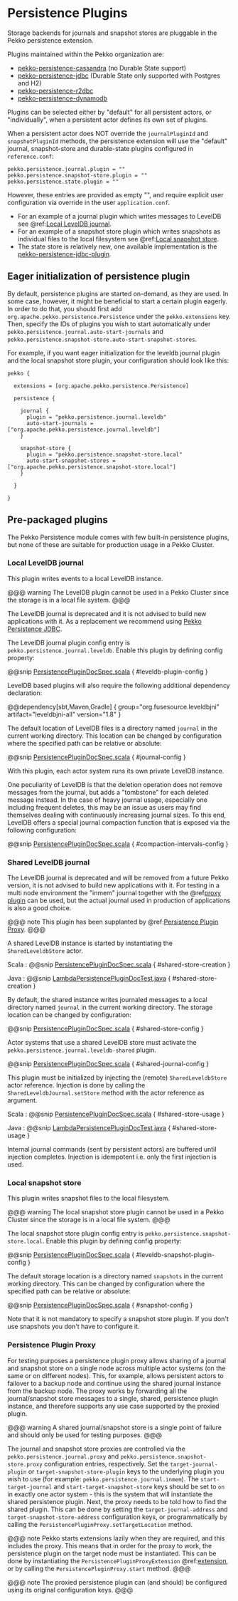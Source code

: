 # Persistence Plugins 

Storage backends for journals and snapshot stores are pluggable in the Pekko persistence extension.

Plugins maintained within the Pekko organization are:

* [pekko-persistence-cassandra]($pekko.doc.dns$/docs/pekko-persistence-cassandra/current/) (no Durable State support)
* [pekko-persistence-jdbc]($pekko.doc.dns$/docs/pekko-persistence-jdbc/current/) (Durable State only supported with Postgres and H2)
* [pekko-persistence-r2dbc]($pekko.doc.dns$/docs/pekko-persistence-r2dbc/current/)
* [pekko-persistence-dynamodb](https://github.com/apache/incubator-pekko-persistence-dynamodb)

Plugins can be selected either by "default" for all persistent actors,
or "individually", when a persistent actor defines its own set of plugins.

When a persistent actor does NOT override the `journalPluginId` and `snapshotPluginId` methods,
the persistence extension will use the "default" journal, snapshot-store and durable-state plugins configured in `reference.conf`:

```
pekko.persistence.journal.plugin = ""
pekko.persistence.snapshot-store.plugin = ""
pekko.persistence.state.plugin = ""
```

However, these entries are provided as empty "", and require explicit user configuration via override in the user `application.conf`.

* For an example of a journal plugin which writes messages to LevelDB see @ref:[Local LevelDB journal](#local-leveldb-journal).
* For an example of a snapshot store plugin which writes snapshots as individual files to the local filesystem see @ref:[Local snapshot store](#local-snapshot-store).
* The state store is relatively new, one available implementation is the [pekko-persistence-jdbc-plugin]($pekko.doc.dns$/docs/pekko-persistence-jdbc/current/).

## Eager initialization of persistence plugin

By default, persistence plugins are started on-demand, as they are used. In some case, however, it might be beneficial
to start a certain plugin eagerly. In order to do that, you should first add `org.apache.pekko.persistence.Persistence`
under the `pekko.extensions` key. Then, specify the IDs of plugins you wish to start automatically under
`pekko.persistence.journal.auto-start-journals` and `pekko.persistence.snapshot-store.auto-start-snapshot-stores`.

For example, if you want eager initialization for the leveldb journal plugin and the local snapshot store plugin, your configuration should look like this:  

```
pekko {

  extensions = [org.apache.pekko.persistence.Persistence]

  persistence {

    journal {
      plugin = "pekko.persistence.journal.leveldb"
      auto-start-journals = ["org.apache.pekko.persistence.journal.leveldb"]
    }

    snapshot-store {
      plugin = "pekko.persistence.snapshot-store.local"
      auto-start-snapshot-stores = ["org.apache.pekko.persistence.snapshot-store.local"]
    }

  }

}
```

## Pre-packaged plugins

The Pekko Persistence module comes with few built-in persistence plugins, but none of these are suitable
for production usage in a Pekko Cluster. 

### Local LevelDB journal

This plugin writes events to a local LevelDB instance.

@@@ warning
The LevelDB plugin cannot be used in a Pekko Cluster since the storage is in a local file system.
@@@

The LevelDB journal is deprecated and it is not advised to build new applications with it.
As a replacement we recommend using [Pekko Persistence JDBC]($pekko.doc.dns$/docs/pekko-persistence-jdbc/current/index.html).

The LevelDB journal plugin config entry is `pekko.persistence.journal.leveldb`. Enable this plugin by
defining config property:

@@snip [PersistencePluginDocSpec.scala](/docs/src/test/scala/docs/persistence/PersistencePluginDocSpec.scala) { #leveldb-plugin-config }

LevelDB based plugins will also require the following additional dependency declaration:

@@dependency[sbt,Maven,Gradle] {
  group="org.fusesource.leveldbjni"
  artifact="leveldbjni-all"
  version="1.8"
}

The default location of LevelDB files is a directory named `journal` in the current working
directory. This location can be changed by configuration where the specified path can be relative or absolute:

@@snip [PersistencePluginDocSpec.scala](/docs/src/test/scala/docs/persistence/PersistencePluginDocSpec.scala) { #journal-config }

With this plugin, each actor system runs its own private LevelDB instance.

One peculiarity of LevelDB is that the deletion operation does not remove messages from the journal, but adds
a "tombstone" for each deleted message instead. In the case of heavy journal usage, especially one including frequent
deletes, this may be an issue as users may find themselves dealing with continuously increasing journal sizes. To
this end, LevelDB offers a special journal compaction function that is exposed via the following configuration:

@@snip [PersistencePluginDocSpec.scala](/docs/src/test/scala/docs/persistence/PersistencePluginDocSpec.scala) { #compaction-intervals-config }

### Shared LevelDB journal

The LevelDB journal is deprecated and will be removed from a future Pekko version, it is not advised to build new 
applications with it. For testing in a multi node environment the "inmem" journal together with the @ref[proxy plugin](#persistence-plugin-proxy) can be used, but the actual journal used in production of applications is also a good choice.

@@@ note
This plugin has been supplanted by @ref:[Persistence Plugin Proxy](#persistence-plugin-proxy).
@@@

A shared LevelDB instance is started by instantiating the `SharedLeveldbStore` actor.

Scala
:  @@snip [PersistencePluginDocSpec.scala](/docs/src/test/scala/docs/persistence/PersistencePluginDocSpec.scala) { #shared-store-creation }

Java
:  @@snip [LambdaPersistencePluginDocTest.java](/docs/src/test/java/jdocs/persistence/LambdaPersistencePluginDocTest.java) { #shared-store-creation }

By default, the shared instance writes journaled messages to a local directory named `journal` in the current
working directory. The storage location can be changed by configuration:

@@snip [PersistencePluginDocSpec.scala](/docs/src/test/scala/docs/persistence/PersistencePluginDocSpec.scala) { #shared-store-config }

Actor systems that use a shared LevelDB store must activate the `pekko.persistence.journal.leveldb-shared`
plugin.

@@snip [PersistencePluginDocSpec.scala](/docs/src/test/scala/docs/persistence/PersistencePluginDocSpec.scala) { #shared-journal-config }

This plugin must be initialized by injecting the (remote) `SharedLeveldbStore` actor reference. Injection is
done by calling the `SharedLeveldbJournal.setStore` method with the actor reference as argument.

Scala
:  @@snip [PersistencePluginDocSpec.scala](/docs/src/test/scala/docs/persistence/PersistencePluginDocSpec.scala) { #shared-store-usage }

Java
:  @@snip [LambdaPersistencePluginDocTest.java](/docs/src/test/java/jdocs/persistence/LambdaPersistencePluginDocTest.java) { #shared-store-usage }

Internal journal commands (sent by persistent actors) are buffered until injection completes. Injection is idempotent
i.e. only the first injection is used.

### Local snapshot store

This plugin writes snapshot files to the local filesystem.

@@@ warning
The local snapshot store plugin cannot be used in a Pekko Cluster since the storage is in a local file system.
@@@

The local snapshot store plugin config entry is `pekko.persistence.snapshot-store.local`. 
Enable this plugin by defining config property:

@@snip [PersistencePluginDocSpec.scala](/docs/src/test/scala/docs/persistence/PersistencePluginDocSpec.scala) { #leveldb-snapshot-plugin-config }

The default storage location is a directory named `snapshots` in the current working
directory. This can be changed by configuration where the specified path can be relative or absolute:

@@snip [PersistencePluginDocSpec.scala](/docs/src/test/scala/docs/persistence/PersistencePluginDocSpec.scala) { #snapshot-config }

Note that it is not mandatory to specify a snapshot store plugin. If you don't use snapshots
you don't have to configure it.

### Persistence Plugin Proxy

For testing purposes a persistence plugin proxy allows sharing of a journal and snapshot store on a single node across multiple 
actor systems (on the same or on different nodes). This, for example, allows persistent actors to failover to a backup 
node and continue using the shared journal instance from the backup node. The proxy works by forwarding all the 
journal/snapshot store messages to a single, shared, persistence plugin instance, and therefore supports any use case 
supported by the proxied plugin.

@@@ warning
A shared journal/snapshot store is a single point of failure and should only be used for testing
purposes.
@@@

The journal and snapshot store proxies are controlled via the `pekko.persistence.journal.proxy` and
`pekko.persistence.snapshot-store.proxy` configuration entries, respectively. Set the `target-journal-plugin` or
`target-snapshot-store-plugin` keys to the underlying plugin you wish to use (for example:
`pekko.persistence.journal.inmem`). The `start-target-journal` and `start-target-snapshot-store` keys should be
set to `on` in exactly one actor system - this is the system that will instantiate the shared persistence plugin.
Next, the proxy needs to be told how to find the shared plugin. This can be done by setting the `target-journal-address`
and `target-snapshot-store-address` configuration keys, or programmatically by calling the
`PersistencePluginProxy.setTargetLocation` method.

@@@ note
Pekko starts extensions lazily when they are required, and this includes the proxy. This means that in order for the
proxy to work, the persistence plugin on the target node must be instantiated. This can be done by instantiating the
`PersistencePluginProxyExtension` @ref:[extension](extending-pekko.md), or by calling the `PersistencePluginProxy.start` method.
@@@

@@@ note
The proxied persistence plugin can (and should) be configured using its original configuration keys.
@@@
